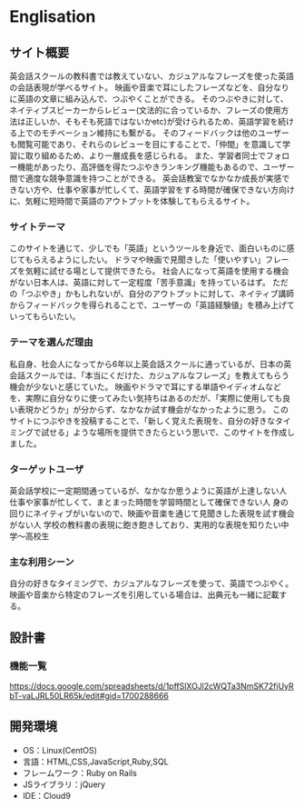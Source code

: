 # Englisation

## サイト概要
英会話スクールの教科書では教えていない、カジュアルなフレーズを使った英語の会話表現が学べるサイト。
映画や音楽で耳にしたフレーズなどを、自分なりに英語の文章に組み込んで、つぶやくことができる。
そのつぶやきに対して、ネイティブスピーカーからレビュー(文法的に合っているか、フレーズの使用方法は正しいか、そもそも死語ではないかetc)が受けられるため、英語学習を続ける上でのモチベーション維持にも繋がる。
そのフィードバックは他のユーザーも閲覧可能であり、それらのレビューを目にすることで、「仲間」を意識して学習に取り組めるため、より一層成長を感じられる。
また、学習者同士でフォロー機能があったり、高評価を得たつぶやきランキング機能もあるので、ユーザー間で適度な競争意識を持つことができる。
英会話教室でなかなか成長が実感できない方や、仕事や家事が忙しくて、英語学習をする時間が確保できない方向けに、気軽に短時間で英語のアウトプットを体験してもらえるサイト。

### サイトテーマ
このサイトを通じて、少しでも「英語」というツールを身近で、面白いものに感じてもらえるようにしたい。
ドラマや映画で見聞きした「使いやすい」フレーズを気軽に試せる場として提供できたら。
社会人になって英語を使用する機会がない日本人は、英語に対して一定程度「苦手意識」を持っているはず。
ただの「つぶやき」かもしれないが、自分のアウトプットに対して、ネイティブ講師からフィードバックを得られることで、ユーザーの「英語経験値」を積み上げていってもらいたい。

### テーマを選んだ理由
私自身、社会人になってから6年以上英会話スクールに通っているが、日本の英会話スクールでは、「本当にくだけた、カジュアルなフレーズ」を教えてもらう機会が少ないと感じていた。
映画やドラマで耳にする単語やイディオムなどを、実際に自分なりに使ってみたい気持ちはあるのだが、「実際に使用しても良い表現かどうか」が分からず、なかなか試す機会がなかったように思う。
このサイトにつぶやきを投稿することで、「新しく覚えた表現を、自分の好きなタイミングで試せる」ような場所を提供できたらという思いで、このサイトを作成しました。

### ターゲットユーザ
英会話学校に一定期間通っているが、なかなか思うように英語が上達しない人
仕事や家事が忙しくて、まとまった時間を学習時間として確保できない人
身の回りにネイティブがいないので、映画や音楽を通じて見聞きした表現を試す機会がない人
学校の教科書の表現に飽き飽きしており、実用的な表現を知りたい中学〜高校生

### 主な利用シーン
自分の好きなタイミングで、カジュアルなフレーズを使って、英語でつぶやく。
映画や音楽から特定のフレーズを引用している場合は、出典元も一緒に記載する。

## 設計書

### 機能一覧
https://docs.google.com/spreadsheets/d/1pffSlXOJl2cWQTa3NmSK72fjUyRbT-vaLJRL50LR65k/edit#gid=1700288666

## 開発環境
- OS：Linux(CentOS)
- 言語：HTML,CSS,JavaScript,Ruby,SQL
- フレームワーク：Ruby on Rails
- JSライブラリ：jQuery
- IDE：Cloud9
